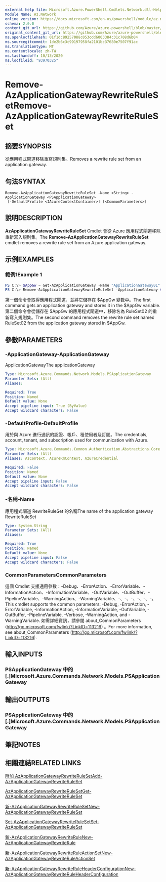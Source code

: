 ```yaml
---
external help file: Microsoft.Azure.PowerShell.Cmdlets.Network.dll-Help.xml
Module Name: Az.Network
online version: https://docs.microsoft.com/en-us/powershell/module/az.network/remove-azapplicationgatewayrewriteruleset
schema: 2.0.0
content_git_url: https://github.com/Azure/azure-powershell/blob/master/src/Network/Network/help/Remove-AzApplicationGatewayRewriteRuleSet.md
original_content_git_url: https://github.com/Azure/azure-powershell/blob/master/src/Network/Network/help/Remove-AzApplicationGatewayRewriteRuleSet.md
ms.openlocfilehash: 01f1dc89257088c053cdd6003384c31c708d6b04
ms.sourcegitcommit: 1de2b6c3c99197958fa2101bc37680e7507f91ac
ms.translationtype: MT
ms.contentlocale: zh-TW
ms.lasthandoff: 10/13/2020
ms.locfileid: "93970325"
---
```

# <span data-ttu-id="b6691-101">Remove-AzApplicationGatewayRewriteRuleSet</span><span class="sxs-lookup"><span data-stu-id="b6691-101">Remove-AzApplicationGatewayRewriteRuleSet</span></span>

## <span data-ttu-id="b6691-102">摘要</span><span class="sxs-lookup"><span data-stu-id="b6691-102">SYNOPSIS</span></span>
<span data-ttu-id="b6691-103">從應用程式閘道移除重寫規則集。</span><span class="sxs-lookup"><span data-stu-id="b6691-103">Removes a rewrite rule set from an application gateway.</span></span>

## <span data-ttu-id="b6691-104">句法</span><span class="sxs-lookup"><span data-stu-id="b6691-104">SYNTAX</span></span>

```
Remove-AzApplicationGatewayRewriteRuleSet -Name <String> -ApplicationGateway <PSApplicationGateway>
 [-DefaultProfile <IAzureContextContainer>] [<CommonParameters>]
```

## <span data-ttu-id="b6691-105">說明</span><span class="sxs-lookup"><span data-stu-id="b6691-105">DESCRIPTION</span></span>
<span data-ttu-id="b6691-106">**AzApplicationGatewayRewriteRuleSet** Cmdlet 會從 Azure 應用程式閘道移除重新寫入規則集。</span><span class="sxs-lookup"><span data-stu-id="b6691-106">The **Remove-AzApplicationGatewayRewriteRuleSet** cmdlet removes a rewrite rule set from an Azure application gateway.</span></span>

## <span data-ttu-id="b6691-107">示例</span><span class="sxs-lookup"><span data-stu-id="b6691-107">EXAMPLES</span></span>

### <span data-ttu-id="b6691-108">範例1</span><span class="sxs-lookup"><span data-stu-id="b6691-108">Example 1</span></span>
```powershell
PS C:\> $AppGw = Get-AzApplicationGateway -Name "ApplicationGateway01" -ResourceGroupName "ResourceGroup01"
PS C:\> Remove-AzApplicationGatewayRewriteRuleSet -ApplicationGateway $AppGw -Name "RuleSet02"
```

<span data-ttu-id="b6691-109">第一個命令會取得應用程式閘道，並將它儲存在 $AppGw 變數中。</span><span class="sxs-lookup"><span data-stu-id="b6691-109">The first command gets an application gateway and stores it in the $AppGw variable.</span></span>
<span data-ttu-id="b6691-110">第二個命令會從儲存在 $AppGw 的應用程式閘道中，移除名為 RuleSet02 的重新寫入規則集。</span><span class="sxs-lookup"><span data-stu-id="b6691-110">The second command removes the rewrite rule set named RuleSet02 from the application gateway stored in $AppGw.</span></span>

## <span data-ttu-id="b6691-111">參數</span><span class="sxs-lookup"><span data-stu-id="b6691-111">PARAMETERS</span></span>

### <span data-ttu-id="b6691-112">-ApplicationGateway</span><span class="sxs-lookup"><span data-stu-id="b6691-112">-ApplicationGateway</span></span>
<span data-ttu-id="b6691-113">ApplicationGateway</span><span class="sxs-lookup"><span data-stu-id="b6691-113">The applicationGateway</span></span>

```yaml
Type: Microsoft.Azure.Commands.Network.Models.PSApplicationGateway
Parameter Sets: (All)
Aliases:

Required: True
Position: Named
Default value: None
Accept pipeline input: True (ByValue)
Accept wildcard characters: False
```

### <span data-ttu-id="b6691-114">-DefaultProfile</span><span class="sxs-lookup"><span data-stu-id="b6691-114">-DefaultProfile</span></span>
<span data-ttu-id="b6691-115">用於與 Azure 進行通訊的認證、帳戶、租使用者及訂閱。</span><span class="sxs-lookup"><span data-stu-id="b6691-115">The credentials, account, tenant, and subscription used for communication with Azure.</span></span>

```yaml
Type: Microsoft.Azure.Commands.Common.Authentication.Abstractions.Core.IAzureContextContainer
Parameter Sets: (All)
Aliases: AzContext, AzureRmContext, AzureCredential

Required: False
Position: Named
Default value: None
Accept pipeline input: False
Accept wildcard characters: False
```

### <span data-ttu-id="b6691-116">-名稱</span><span class="sxs-lookup"><span data-stu-id="b6691-116">-Name</span></span>
<span data-ttu-id="b6691-117">應用程式閘道 RewriteRuleSet 的名稱</span><span class="sxs-lookup"><span data-stu-id="b6691-117">The name of the application gateway RewriteRuleSet</span></span>

```yaml
Type: System.String
Parameter Sets: (All)
Aliases:

Required: True
Position: Named
Default value: None
Accept pipeline input: False
Accept wildcard characters: False
```

### <span data-ttu-id="b6691-118">CommonParameters</span><span class="sxs-lookup"><span data-stu-id="b6691-118">CommonParameters</span></span>
<span data-ttu-id="b6691-119">這個 Cmdlet 支援通用參數：-Debug、-ErrorAction、-ErrorVariable、-InformationAction、-InformationVariable、-OutVariable、-OutBuffer、-PipelineVariable、-WarningAction、-WarningVariable、-、-、-、-、-、-。</span><span class="sxs-lookup"><span data-stu-id="b6691-119">This cmdlet supports the common parameters: -Debug, -ErrorAction, -ErrorVariable, -InformationAction, -InformationVariable, -OutVariable, -OutBuffer, -PipelineVariable, -Verbose, -WarningAction, and -WarningVariable.</span></span> <span data-ttu-id="b6691-120">如需詳細資訊，請參閱 about_CommonParameters (http://go.microsoft.com/fwlink/?LinkID=113216) 。</span><span class="sxs-lookup"><span data-stu-id="b6691-120">For more information, see about_CommonParameters (http://go.microsoft.com/fwlink/?LinkID=113216).</span></span>

## <span data-ttu-id="b6691-121">輸入</span><span class="sxs-lookup"><span data-stu-id="b6691-121">INPUTS</span></span>

### <span data-ttu-id="b6691-122">PSApplicationGateway 中的 [.]</span><span class="sxs-lookup"><span data-stu-id="b6691-122">Microsoft.Azure.Commands.Network.Models.PSApplicationGateway</span></span>

## <span data-ttu-id="b6691-123">輸出</span><span class="sxs-lookup"><span data-stu-id="b6691-123">OUTPUTS</span></span>

### <span data-ttu-id="b6691-124">PSApplicationGateway 中的 [.]</span><span class="sxs-lookup"><span data-stu-id="b6691-124">Microsoft.Azure.Commands.Network.Models.PSApplicationGateway</span></span>

## <span data-ttu-id="b6691-125">筆記</span><span class="sxs-lookup"><span data-stu-id="b6691-125">NOTES</span></span>

## <span data-ttu-id="b6691-126">相關連結</span><span class="sxs-lookup"><span data-stu-id="b6691-126">RELATED LINKS</span></span>

[<span data-ttu-id="b6691-127">附加 AzApplicationGatewayRewriteRuleSet</span><span class="sxs-lookup"><span data-stu-id="b6691-127">Add-AzApplicationGatewayRewriteRuleSet</span></span>](./Add-AzApplicationGatewayRewriteRuleSet.md)

[<span data-ttu-id="b6691-128">AzApplicationGatewayRewriteRuleSet</span><span class="sxs-lookup"><span data-stu-id="b6691-128">Get-AzApplicationGatewayRewriteRuleSet</span></span>](./Get-AzApplicationGatewayRewriteRuleSet.md)

[<span data-ttu-id="b6691-129">新-AzApplicationGatewayRewriteRuleSet</span><span class="sxs-lookup"><span data-stu-id="b6691-129">New-AzApplicationGatewayRewriteRuleSet</span></span>](./New-AzApplicationGatewayRewriteRuleSet.md)

[<span data-ttu-id="b6691-130">Set-AzApplicationGatewayRewriteRuleSet</span><span class="sxs-lookup"><span data-stu-id="b6691-130">Set-AzApplicationGatewayRewriteRuleSet</span></span>](./Set-AzApplicationGatewayRewriteRuleSet.md)

[<span data-ttu-id="b6691-131">新-AzApplicationGatewayRewriteRule</span><span class="sxs-lookup"><span data-stu-id="b6691-131">New-AzApplicationGatewayRewriteRule</span></span>](./New-AzApplicationGatewayRewriteRule.md)

[<span data-ttu-id="b6691-132">新-AzApplicationGatewayRewriteRuleActionSet</span><span class="sxs-lookup"><span data-stu-id="b6691-132">New-AzApplicationGatewayRewriteRuleActionSet</span></span>](./New-AzApplicationGatewayRewriteRuleActionSet.md)

[<span data-ttu-id="b6691-133">新-AzApplicationGatewayRewriteRuleHeaderConfiguration</span><span class="sxs-lookup"><span data-stu-id="b6691-133">New-AzApplicationGatewayRewriteRuleHeaderConfiguration</span></span>](./New-AzApplicationGatewayRewriteRuleHeaderConfiguration.md)
